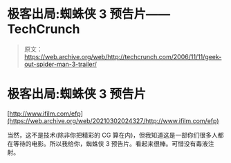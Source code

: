 # 极客出局:蜘蛛侠 3 预告片——TechCrunch

> 原文：<https://web.archive.org/web/http://techcrunch.com/2006/11/11/geek-out-spider-man-3-trailer/>

# 极客出局:蜘蛛侠 3 预告片

[http://www.ifilm.com/efp](https://web.archive.org/web/20210302024327/http://www.ifilm.com/efp)

当然，这不是技术(除非你把精彩的 CG 算在内)，但我知道这是一部你们很多人都在等待的电影。所以我给你，蜘蛛侠 3 预告片。看起来很棒。可惜没有毒液注射。